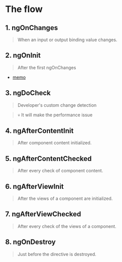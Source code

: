 # The flow

## 1. ngOnChanges
> When an input or output binding value changes.

## 2. ngOnInit
> After the first ngOnChanges
- [memo](./Lifecycle_Hook/ngOnInit.md)

## 3.	ngDoCheck
> Developer's custom change detection 

>💀 It will make the performance issue

## 4. ngAfterContentInit
> After component content initialized.

## 5. ngAfterContentChecked
> After every check of component content.

## 6. ngAfterViewInit
> After the views of a component are initialized.

## 7. ngAfterViewChecked
> After every check of the views of a component.

## 8. ngOnDestroy
> Just before the directive is destroyed.
